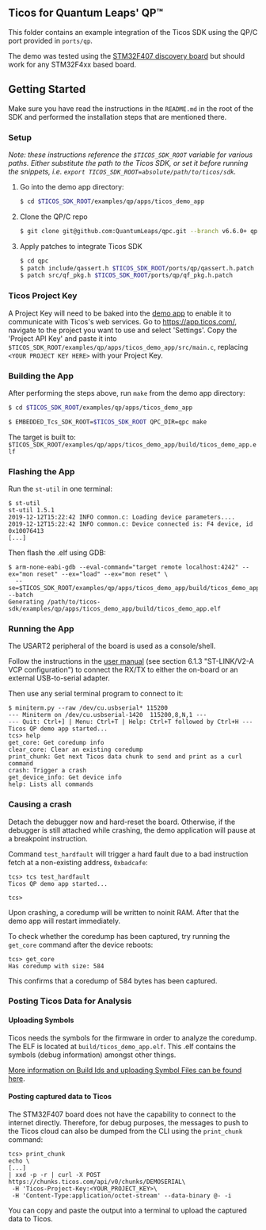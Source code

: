 ## Ticos for Quantum Leaps' QP™

This folder contains an example integration of the Ticos SDK using the QP/C
port provided in `ports/qp`.

The demo was tested using the
[STM32F407 discovery board](https://www.st.com/en/evaluation-tools/stm32f4discovery.html)
but should work for any STM32F4xx based board.

## Getting Started

Make sure you have read the instructions in the `README.md` in the root of the
SDK and performed the installation steps that are mentioned there.

### Setup

_Note: these instructions reference the `$TICOS_SDK_ROOT` variable for
various paths. Either substitute the path to the Ticos SDK, or set it before
running the snippets, i.e.
`export TICOS_SDK_ROOT=absolute/path/to/ticos/sdk`._

1. Go into the demo app directory:

   ```bash
   $ cd $TICOS_SDK_ROOT/examples/qp/apps/ticos_demo_app
   ```

2. Clone the QP/C repo

   ```bash
   $ git clone git@github.com:QuantumLeaps/qpc.git --branch v6.6.0+ qpc
   ```

3. Apply patches to integrate Ticos SDK

   ```bash
   $ cd qpc
   $ patch include/qassert.h $TICOS_SDK_ROOT/ports/qp/qassert.h.patch
   $ patch src/qf_pkg.h $TICOS_SDK_ROOT/ports/qp/qf_pkg.h.patch
   ```

### Ticos Project Key

A Project Key will need to be baked into the
[demo app](https://ticos.io/demo-cli) to enable it to communicate with Ticos's
web services. Go to https://app.ticos.com/, navigate to the project you want
to use and select 'Settings'. Copy the 'Project API Key' and paste it into
`$TICOS_SDK_ROOT/examples/qp/apps/ticos_demo_app/src/main.c`, replacing
`<YOUR PROJECT KEY HERE>` with your Project Key.

### Building the App

After performing the steps above, run `make` from the demo app directory:

```bash
$ cd $TICOS_SDK_ROOT/examples/qp/apps/ticos_demo_app

$ EMBEDDED_Tcs_SDK_ROOT=$TICOS_SDK_ROOT QPC_DIR=qpc make
```

The target is built to:
`$TICOS_SDK_ROOT/examples/qp/apps/ticos_demo_app/build/ticos_demo_app.elf`

### Flashing the App

Run the `st-util` in one terminal:

```
$ st-util
st-util 1.5.1
2019-12-12T15:22:42 INFO common.c: Loading device parameters....
2019-12-12T15:22:42 INFO common.c: Device connected is: F4 device, id 0x10076413
[...]
```

Then flash the .elf using GDB:

```
$ arm-none-eabi-gdb --eval-command="target remote localhost:4242" --ex="mon reset" --ex="load" --ex="mon reset" \
  --se=$TICOS_SDK_ROOT/examples/qp/apps/ticos_demo_app/build/ticos_demo_app.elf --batch
Generating /path/to/ticos-sdk/examples/qp/apps/ticos_demo_app/build/ticos_demo_app.elf
```

### Running the App

The USART2 peripheral of the board is used as a console/shell.

Follow the instructions in the
[user manual](https://www.st.com/content/ccc/resource/technical/document/user_manual/70/fe/4a/3f/e7/e1/4f/7d/DM00039084.pdf/files/DM00039084.pdf/jcr:content/translations/en.DM00039084.pdf)
(see section 6.1.3 "ST-LINK/V2-A VCP configuration") to connect the RX/TX to
either the on-board or an external USB-to-serial adapter.

Then use any serial terminal program to connect to it:

```
$ miniterm.py --raw /dev/cu.usbserial* 115200
--- Miniterm on /dev/cu.usbserial-1420  115200,8,N,1 ---
--- Quit: Ctrl+] | Menu: Ctrl+T | Help: Ctrl+T followed by Ctrl+H ---
Ticos QP demo app started...
tcs> help
get_core: Get coredump info
clear_core: Clear an existing coredump
print_chunk: Get next Ticos data chunk to send and print as a curl command
crash: Trigger a crash
get_device_info: Get device info
help: Lists all commands
```

### Causing a crash

Detach the debugger now and hard-reset the board. Otherwise, if the debugger is
still attached while crashing, the demo application will pause at a breakpoint
instruction.

Command `test_hardfault` will trigger a hard fault due to a bad instruction fetch at a
non-existing address, `0xbadcafe`:

```
tcs> tcs test_hardfault
Ticos QP demo app started...

tcs>
```

Upon crashing, a coredump will be written to noinit RAM. After that the demo app
will restart immediately.

To check whether the coredump has been captured, try running the `get_core`
command after the device reboots:

```
tcs> get_core
Has coredump with size: 584
```

This confirms that a coredump of 584 bytes has been captured.

### Posting Ticos Data for Analysis

#### Uploading Symbols

Ticos needs the symbols for the firmware in order to analyze the coredump.
The ELF is located at `build/ticos_demo_app.elf`. This .elf contains the
symbols (debug information) amongst other things.

[More information on Build Ids and uploading Symbol Files can be found here](https://ticos.io/symbol-file-build-ids).

#### Posting captured data to Ticos

The STM32F407 board does not have the capability to connect to the internet
directly. Therefore, for debug purposes, the messages to push to the Ticos
cloud can also be dumped from the CLI using the `print_chunk` command:

```
tcs> print_chunk
echo \
[...]
| xxd -p -r | curl -X POST https://chunks.ticos.com/api/v0/chunks/DEMOSERIAL\
 -H 'Ticos-Project-Key:<YOUR_PROJECT_KEY>\
 -H 'Content-Type:application/octet-stream' --data-binary @- -i
```

You can copy and paste the output into a terminal to upload the captured data to
Ticos.
